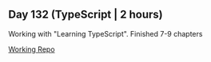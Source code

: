## Day 132 (TypeScript | 2 hours)

Working with "Learning TypeScript".
Finished 7-9 chapters

[Working Repo](https://github.com/alexvyber/Learning_TypeScript_Book/)
